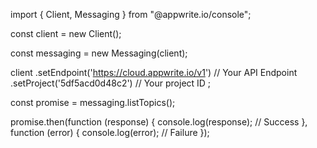 import { Client, Messaging } from "@appwrite.io/console";

const client = new Client();

const messaging = new Messaging(client);

client
    .setEndpoint('https://cloud.appwrite.io/v1') // Your API Endpoint
    .setProject('5df5acd0d48c2') // Your project ID
;

const promise = messaging.listTopics();

promise.then(function (response) {
    console.log(response); // Success
}, function (error) {
    console.log(error); // Failure
});